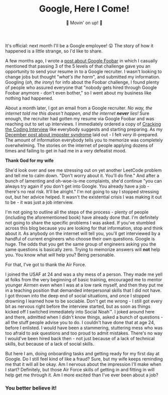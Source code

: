 ﻿---
title: "Google, Here I Come!"
subtitle: "🎵 Movin' on up! 🎵"
snippet: "It's official: next month I'll be a Google employee! 😲  The story of how it happened is a little strange, so I'd like to share."
tags: career
# image: 
hasAffiliate: true
---
It's official: next month I'll be a Google employee! 😲  The story of how it happened is a little strange, so I'd like to share.

A few months ago, I wrote a [post about Google Foobar](/blog/2021-11-20-google-foobar.md) in which I casually mentioned that passing 3 of the 5 levels of that challenge gave you an opportunity to send your resume in to a Google recruiter.  I wasn't looking to change jobs but thought "*what's the harm*", and submitted my information.  Googling (*oh, the irony*) for info about the Foobar challenge, I found plenty of people who assured everyone that "nobody gets hired through Google Foobar anymore - don't even bother," so I went about my business like nothing had happened.

About a month later, I got an email from a Google recruiter.  *No way, the internet told me this doesn't happen, and the internet __never__ lies!*  Sure enough, the recruiter had gotten my resume via Google Foobar and was reaching out to set up interviews.  I immediately ordered a copy of [Cracking the Coding Interview](https://amzn.to/36RqSi1) like everybody suggests and starting preparing.  As my [December post about imposter syndrome](/blog/2021-12-11-imposter-syndrome.md) laid out - I felt *very* ill-prepared.  The amount of information everybody tells you to memorize was completely overwhelming.  The stories on the internet of people applying dozens of times and failing to get in had me in a very defeatist mood.

**Thank God for my wife**

She'd look over and see me stressing out on yet another LeetCode problem and tell me to calm down.  "Don't worry about it.  You'll do fine."  And after a bunch of lamenting and oh-woe-is-me complaints, she'd continue "you can always try again if you don't get into Google.  You already have a job - there's no real risk.  It'll be alright."  I'm not going to say I stopped stressing out, but her advice helped.  It wasn't the existential crisis I was making it out to be - it was just a job interview.

I'm not going to outline all the steps of the process - plenty of people (including the aforementioned book) have already done that.  I'm definitely not going to share the specific problems I was asked.  If you've stumbled across this blog because you are looking for that information, stop and think about it.  As anybody on the internet will tell you, you'll get interviewed by a handful of current engineers who choose their own questions.  Google is huge.  The odds that you get the same group of engineers asking you the same questions is basically zero.  Trying to memorize answers will **not** help you.  You know what *will* help you?  Being personable.

For that, I've got to thank the Air Force.

I joined the USAF at 24 and was a shy mess of a person.  They made me yell at folks from the very beginning of basic training, encouraged me to mentor younger Airmen even when I was at a low rank myself, and then they put me in a teaching position that demanded interpersonal skills that I did not have.  I got thrown into the deep end of social situations, and once I stopped drowning I learned how to be sociable.  Don't get me wrong - I still got every bit as nervous right before the interview started, but as soon as things kicked off I switched immediately into Social Noah™.  I joked around here and there, admitted when I didn't know things, asked a bunch of questions - all the stuff people advise you to do.  I couldn't have done that at age 24, before I enlisted.  I would have been a stammering, stuttering mess who was too afraid to ask questions and too proud to admit mistakes.  There's no way I would've been hired back then - not just because of a lack of technical skills, but because of a lack of social skills.

But here I am, doing onboarding tasks and getting ready for my first day at Google.  Do I still feel kind of like a fraud?  Sure, but my wife keeps reminding me that it will all be okay.  Am I nervous about the impression I'll make when I start?  Definitely, but those Air Force skills of getting in and fitting in will help get me through it.  Am I more excited than I've ever been about a job?

### **You better believe it!**
